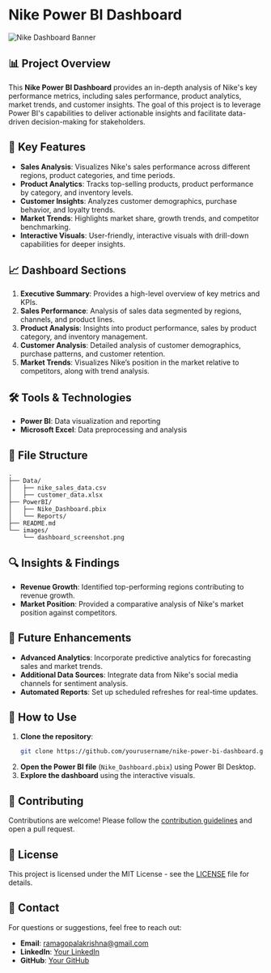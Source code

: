 # Nike Power BI Dashboard

![Nike Dashboard Banner](https://res.cloudinary.com/dgwuwwqom/image/upload/w_1200/v1731512340/NIKE.png) 

## 📊 Project Overview

This **Nike Power BI Dashboard** provides an in-depth analysis of Nike's key performance metrics, including sales performance, product analytics, market trends, and customer insights. The goal of this project is to leverage Power BI's capabilities to deliver actionable insights and facilitate data-driven decision-making for stakeholders.

## 🚀 Key Features

- **Sales Analysis**: Visualizes Nike's sales performance across different regions, product categories, and time periods.
- **Product Analytics**: Tracks top-selling products, product performance by category, and inventory levels.
- **Customer Insights**: Analyzes customer demographics, purchase behavior, and loyalty trends.
- **Market Trends**: Highlights market share, growth trends, and competitor benchmarking.
- **Interactive Visuals**: User-friendly, interactive visuals with drill-down capabilities for deeper insights.

## 📈 Dashboard Sections

1. **Executive Summary**: Provides a high-level overview of key metrics and KPIs.
2. **Sales Performance**: Analysis of sales data segmented by regions, channels, and product lines.
3. **Product Analysis**: Insights into product performance, sales by product category, and inventory management.
4. **Customer Analysis**: Detailed analysis of customer demographics, purchase patterns, and customer retention.
5. **Market Trends**: Visualizes Nike’s position in the market relative to competitors, along with trend analysis.

## 🛠️ Tools & Technologies

- **Power BI**: Data visualization and reporting
- **Microsoft Excel**: Data preprocessing and analysis

## 📂 File Structure

```plaintext
.
├── Data/
│   ├── nike_sales_data.csv
│   ├── customer_data.xlsx
├── PowerBI/
│   ├── Nike_Dashboard.pbix
│   └── Reports/
├── README.md
└── images/
    └── dashboard_screenshot.png
```

## 🔍 Insights & Findings

- **Revenue Growth**: Identified top-performing regions contributing to revenue growth.
- **Market Position**: Provided a comparative analysis of Nike's market position against competitors.

## 📅 Future Enhancements

- **Advanced Analytics**: Incorporate predictive analytics for forecasting sales and market trends.
- **Additional Data Sources**: Integrate data from Nike's social media channels for sentiment analysis.
- **Automated Reports**: Set up scheduled refreshes for real-time updates.

## 📝 How to Use

1. **Clone the repository**:
   ```bash
   git clone https://github.com/yourusername/nike-power-bi-dashboard.git
   ```
2. **Open the Power BI file** (`Nike_Dashboard.pbix`) using Power BI Desktop.
3. **Explore the dashboard** using the interactive visuals.

## 📢 Contributing

Contributions are welcome! Please follow the [contribution guidelines](CONTRIBUTING.md) and open a pull request.

## 📄 License

This project is licensed under the MIT License - see the [LICENSE](LICENSE) file for details.

## 📧 Contact

For questions or suggestions, feel free to reach out:

- **Email**: ramagopalakrishna@gmail.com
- **LinkedIn**: [Your LinkedIn](https://linkedin.com/in/ramaopalakrishna)
- **GitHub**: [Your GitHub](https://github.com/8421-ram)
